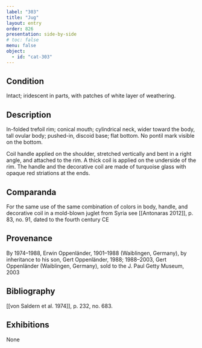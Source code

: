```yaml
---
label: "303"
title: "Jug"
layout: entry
order: 826
presentation: side-by-side
# toc: false
menu: false
object:
  - id: "cat-303"
---
```


## Condition

Intact; iridescent in parts, with patches of white layer of weathering.

## Description

In-folded trefoil rim; conical mouth; cylindrical neck, wider toward the body, tall ovular body; pushed-in, discoid base; flat bottom. No pontil mark visible on the bottom.

Coil handle applied on the shoulder, stretched vertically and bent in a right angle, and attached to the rim. A thick coil is applied on the underside of the rim. The handle and the decorative coil are made of turquoise glass with opaque red striations at the ends.

## Comparanda

For the same use of the same combination of colors in body, handle, and decorative coil in a mold-blown juglet from Syria see [[Antonaras 2012]], p. 83, no. 91, dated to the fourth century CE

## Provenance

By 1974–1988, Erwin Oppenländer, 1901–1988 (Waiblingen, Germany), by inheritance to his son, Gert Oppenländer, 1988; 1988–2003, Gert Oppenländer (Waiblingen, Germany), sold to the J. Paul Getty Museum, 2003

## Bibliography

[[von Saldern et al. 1974]], p. 232, no. 683.

## Exhibitions

None